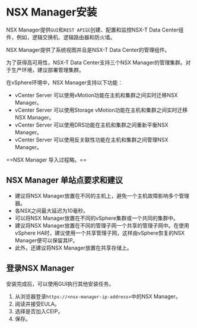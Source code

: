 # NSX Manager安装

NSX Manager提供`GUI`和`REST API`以创建、配置和监控NSX-T Data Center组件，例如，逻辑交换机、逻辑路由器和防火墙。

NSX Manager提供了系统视图并且是NSX-T Data Center的管理组件。

为了获得高可用性，NSX-T Data Center支持三个NSX Manager的管理集群。对于生产环境，建议部署管理集群。

在vSphere环境中，NSX Manager支持以下功能：

- vCenter Server 可以使用vMotion功能在主机和集群之间实时迁移NSX Manager。
- vCenter Server 可以使用Storage vMotion功能在主机和集群之间实时迁移NSX Manager。
- vCenter Server 可以使用DRS功能在主机和集群之间重新平衡NSX Manager。
- vCenter Server 可以使用反关联性功能在主机和集群之间管理NSX Manager。

==NSX Manager 导入过程略。==



## NSX Manager 单站点要求和建议

- 建议将NSX Manager放置在不同的主机上，避免一个主机故障影响多个管理器。
- 各NSX之间最大延迟为10毫秒。
- 可以将NSX Manager放置在不同的vSphere集群或一个共同的集群中。
- 建议将NSX Manager放置在不同的管理子网一个共享的管理子网中。在使用vSphere HA时，建议使用一个共享管理子网，这样由vSphere恢复的NSX Manager便可以保留其IP。
- 此外，还建议将NSX Manager放置在共享存储上。

## 登录NSX Manager

安装完成后，可以使用GUI执行其他安装任务。

1. 从浏览器登录`https://<nsx-manager-ip-address>`中的NSX Manager。
2. 阅读并接受EULA。
3. 选择是否加入CEIP。
4. 保存。




